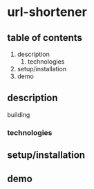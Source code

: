 # url-shortener

## table of contents
1. description 
    1. technologies
2. setup/installation
3. demo

## description
building 

### technologies

## setup/installation

## demo